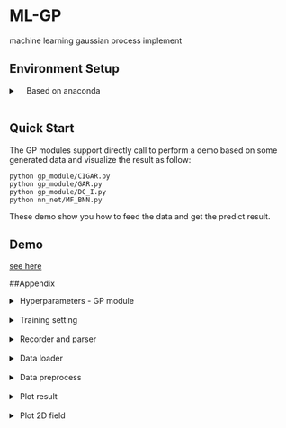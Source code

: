 # ML-GP

machine learning gaussian process implement



## Environment Setup

<details>
<summary>&#160;&#160;&#160; Based on anaconda</summary>
<pre style="background-color:WhiteSmoke;">
conda create -n ML_GP python=3.8
conda activate ML_GP
conda install numpy
conda install -c pytorch pytorch
conda install -c conda-forge tensorly
conda install scipy
conda install -c conda-forge scikit-learn
</pre>
</details>
<br>


## Quick Start
The GP modules support directly call to perform a demo based on some generated data and visualize the result as follow:
```
python gp_module/CIGAR.py
python gp_module/GAR.py
python gp_module/DC_I.py
python nn_net/MF_BNN.py
```
These demo show you how to feed the data and get the predict result.
<br> 

## Demo

[see here](./demo/README.md)
<br>

##Appendix
<details>
<summary>&#160;Hyperparameters - GP module</summary>
&#160;&#160;&#160;Almost all the hyperparameters can be set via a Python "Dictionary". Defining in this way can help us store the hyperparameters, which is convenient for reproducing results.<br>
&#160;&#160;&#160;Take CIGP module as an example. The hyperparameters are defined in the head of <a href="./gp_module/cigp.py">cigp.py</a>.<br>

<pre style="background-color:WhiteSmoke;">
default_module_config = {
    'dataset' : {'name': 'Piosson_mfGent_v5',
                 'interp_data': False,
                 
                 # preprocess
                 'seed': None,
                 'train_start_index': 0,
                 'train_sample': 8, 
                 'eval_start_index': 0, 
                 'eval_sample':256,
                
                 'inputs_format': ['x[0]'],
                 'outputs_format': ['y[2]'],

                 'force_2d': True,
                 'x_sample_to_last_dim': False,
                 'y_sample_to_last_dim': True,
                 'slice_param': [0.6, 0.4], #only available for dataset, which not seperate train and test before
                 },

    'lr': {'kernel':0.01, 
           'optional_param':0.01, 
           'noise':0.01},
    'weight_decay': 1e-3,

    'kernel': {
            'K1': {'SE': {'exp_restrict':True, 'length_scale':1., 'scale': 1.}},
              },
    'evaluate_method': ['mae', 'rmse', 'r2'],
    'optimizer': 'adam',
    'exp_restrict': False,
    'input_normalize': True,
    'output_normalize': True,
    'noise_init' : 1.,
    'cuda': False,
}
</pre>
&#160;&#160;&bull;&#160; 'dataset': record hyperparam of dataset.
<br>&#160;&#160;&bull;&#160; 'lr': : Learning rate. Learning rate is defined as dict. You can use it to set different params with their specific learning rate.
<br>&#160;&#160;&bull;&#160; 'weight_decay': Params penalty coefficient. Set higher to avoid overfitting.
<br>&#160;&#160;&bull;&#160; 'kernel': Define what kernel is use. It also support multi-kernel. For multi-kernel, it can be define as
<pre style="background-color:WhiteSmoke;">
'kernel': {
            'K1': {'SE': {'exp_restrict':True, 'length_scale':1., 'scale': 1.}},
            'K2': {'Linear': {'exp_restrict':True, 'length_scale':1., 'scale': 1.}},
              },
</pre>
<br>&#160;&#160;&bull;&#160; 'evaluate_method': Define how to evaluate the inference result.
<br>&#160;&#160;&bull;&#160; 'optimizer': Pytorch optimizer.
<br>&#160;&#160;&bull;&#160; 'exp_restrict': If set true, the noise will be compute in torch.exp(noise).
<br>&#160;&#160;&bull;&#160; 'input_normalize': If set true, the intput data will be preprocess by normalization.
<br>&#160;&#160;&bull;&#160; 'output_normalize': If set true, the output data will be preprocess by normalization.
<br>&#160;&#160;&bull;&#160; 'noise_init': Noise initialize value. It should be float, not int.
<br>&#160;&#160;&bull;&#160; 'cuda': Set True to enable gpu acclerating.
</details>
<br>

<details>
<summary>&#160;Training setting</summary>
<br>&#160;&#160;&#160;Training controller using to record result, save module training status. The setting was defined in the head of <a href="utils/main_controller.py">main_controller</a> as shown as followed.
<pre style="background-color:WhiteSmoke;">
default_controller_config = {
    'check_point': [1, 10, 100, 300, 500, 1000],
    'max_epoch': 1000,
    'record_file_dir': './exp/'}
</pre>
&#160;&#160;&bull;&#160; 'check_point': when reach check_point epoch, eval the module
<br>&#160;&#160;&bull;&#160; 'max_epoch': max training epoch
<br>&#160;&#160;&bull;&#160; 'record_file_dir': path to save result
</details>
<br>

<details>
<summary>&#160;Recorder and parser</summary>
&#160;&#160;&#160; Recorder and parser was define in <a href="./utils/mlgp_result_record.py">mlgp_result_record</a>. It mainly records the module hyperparameters and result.
Directly call it and it will generate "./record_test.txt" file, showing how recorder and parser work.
<pre style="background-color:WhiteSmoke;">
python utils/mlgp_result_record.py
</pre>
</details>
<br>

<details>
<summary>&#160;Data loader</summary>
&#160;&#160;&#160;Due to various formats on different dataset, data_loader only require 4 returning results. It's determined to be order like this "x_train, y_train, x_eval, y_eval". The 'x_eval, y_eval' can be None. But 'x_train, y_train' is need. All of them should be list.
<br>
<br>
&#160;&#160;&#160;The default support format is '.mat', format of matlab. If you want to added new format support, the only requirement is returning 4 result.
</details>
<br> 


<details>
<summary>&#160;Data preprocess</summary>
&#160;&#160;&#160;This data process has a default config and require 4 inputs. "x_train, y_train, x_eval, y_eval". The 'x_eval, y_eval' can be None. But 'x_train, y_train' is need.<br>
&#160;&#160;&#160;Take default config as example. Here we explain how it work:

<pre style="background-color:WhiteSmoke;">
preprocess_default_config_dict = {
    'seed': None,

    # now only available for dataset, which not seperate train and test before
    'slice_param': [0.6, 0.4],

    # define sample select
    'train_start_index': 0, 
    'train_sample': 8, 
    'eval_start_index': 0, 
    'eval_sample':256,
    
    # others
    'force_2d': False,
    'x_sample_to_last_dim': False,
    'y_sample_to_last_dim': False,
    
    # define multi fidelity input/output format
    'inputs_format': ['x[0]'],
    'outputs_format': ['y[0]', 'y[2]']}
</pre>
&#160;&#160;&bull;&#160; 'seed': Seed use for shuffling on x_train, y_train. Notice: shuffling only work on x_train,y_train, not work on x_eval, y_eval.
<br>&#160;&#160;&bull;&#160; 'slice_param': Only valid when x_eval, y_eval is None. Slice x_train, y_train into two parts, the first one is train_sample, the second one is eval sample.
<br>&#160;&#160;&bull;&#160; 'train_start_index', 'train_sample': Meaning the output x_tr = x_tr[train_start_index: train_start_index+train_sample].
<br>&#160;&#160;&bull;&#160; 'eval_start_index', 'eval_sample': Meaning the output x_eval = x_eval[eval_start_index: eval_start_index+eval_sample].
<br>&#160;&#160;&bull;&#160; 'force_2d': If true, then the x, y will be reshape to 2D.
<br>&#160;&#160;&bull;&#160; 'x_sample_to_last_dim', 'y_sample_to_last_dim': It's supposed that the first dim determine sample. If true, put the first dim to last dim.
<br>&#160;&#160;&bull;&#160; 'inputs_format', 'outputs_format': This is the last step of preprocess. It work as "eval(cmd)". Meaning that the strings in the list is supposed to be 'code'(for example, if x = a+b, then the code is 'a+b'). And the list means multi input/output. We use more code to explain how it works. This may be difficult to understand at first, but it work well for tracking how the preprocess was made on specific dataset. 

<pre style="background-color:WhiteSmoke;">
#Here, after the previous step, we got x, y.(actually got two pairs, x_tr, y_tr; x_te, y_te. This function will process data in the sample way for this two pairs). All of them are list. 

#Suppose if we have input x0, dims like (n,m). y1(n,d1), y2(n,d2), y3(n,d3) as multi-fidelity.
#Then we have
x = [x0]
y = [y1,y2,y3]

#If model only need y1.
'outputs_format': ['y[0]'],

#if model need y2 - y1 as output
'outputs_format': ['y[1] - y[0]'],

#if model need y1, y3(in order)
'outputs_format': ['y[0]', 'y[3]'],

# if model need y3, y1(in order)
'outputs_format': ['y[3]', 'y[0]'],

#if model only need the first 2 value of dim-m of x.
'inputs_format': ['x[0][:, 0:2]'],

#if model only need the last 3 value of dim-m of x.
'inputs_format': ['x[0][:, -2:]'],
</pre>
</details>
<br> 


<details>
<summary>&#160;Plot result</summary>
Try and see how it work:
<pre style="background-color:WhiteSmoke;">
python visualize_tools/plot.py
</pre>
</details>
<br>


<details>
<summary>&#160;Plot 2D field</summary>
Try any quick-start demo and see how it work after the demo finish training:
<pre style="background-color:WhiteSmoke;">
python gp_module/CIGAR.py
</pre>
</details>
<br>

